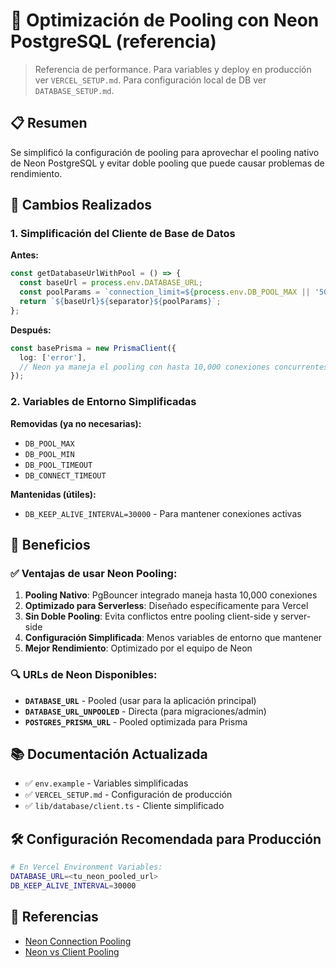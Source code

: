 # 🔄 Optimización de Pooling con Neon PostgreSQL (referencia)

> Referencia de performance. Para variables y deploy en producción ver `VERCEL_SETUP.md`. Para configuración local de DB ver `DATABASE_SETUP.md`.

## 📋 Resumen

Se simplificó la configuración de pooling para aprovechar el pooling nativo de Neon PostgreSQL y evitar doble pooling que puede causar problemas de rendimiento.

## 🔧 Cambios Realizados

### **1. Simplificación del Cliente de Base de Datos**

**Antes:**
```typescript
const getDatabaseUrlWithPool = () => {
  const baseUrl = process.env.DATABASE_URL;
  const poolParams = `connection_limit=${process.env.DB_POOL_MAX || '50'}&pool_timeout=${process.env.DB_POOL_TIMEOUT || '30000'}`;
  return `${baseUrl}${separator}${poolParams}`;
};
```

**Después:**
```typescript
const basePrisma = new PrismaClient({
  log: ['error'],
  // Neon ya maneja el pooling con hasta 10,000 conexiones concurrentes
});
```

### **2. Variables de Entorno Simplificadas**

**Removidas (ya no necesarias):**
- `DB_POOL_MAX`
- `DB_POOL_MIN`
- `DB_POOL_TIMEOUT`
- `DB_CONNECT_TIMEOUT`

**Mantenidas (útiles):**
- `DB_KEEP_ALIVE_INTERVAL=30000` - Para mantener conexiones activas

## 🚀 Beneficios

### **✅ Ventajas de usar Neon Pooling:**

1. **Pooling Nativo**: PgBouncer integrado maneja hasta 10,000 conexiones
2. **Optimizado para Serverless**: Diseñado específicamente para Vercel
3. **Sin Doble Pooling**: Evita conflictos entre pooling client-side y server-side
4. **Configuración Simplificada**: Menos variables de entorno que mantener
5. **Mejor Rendimiento**: Optimizado por el equipo de Neon

### **🔍 URLs de Neon Disponibles:**

- **`DATABASE_URL`** - Pooled (usar para la aplicación principal)
- **`DATABASE_URL_UNPOOLED`** - Directa (para migraciones/admin)
- **`POSTGRES_PRISMA_URL`** - Pooled optimizada para Prisma

## 📚 Documentación Actualizada

- ✅ `env.example` - Variables simplificadas
- ✅ `VERCEL_SETUP.md` - Configuración de producción
- ✅ `lib/database/client.ts` - Cliente simplificado

## 🛠️ Configuración Recomendada para Producción

```bash
# En Vercel Environment Variables:
DATABASE_URL=<tu_neon_pooled_url>
DB_KEEP_ALIVE_INTERVAL=30000
```

## 🔗 Referencias

- [Neon Connection Pooling](https://neon.tech/docs/connect/connection-pooling)
- [Neon vs Client Pooling](https://neon.tech/docs/connect/choose-connection)
